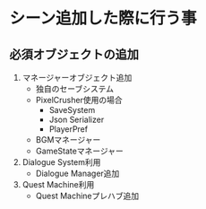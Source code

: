 # シーン追加した際に行う事

## 必須オブジェクトの追加

1. マネージャーオブジェクト追加
   - 独自のセーブシステム
   - PixelCrusher使用の場合
     - SaveSystem
     - Json Serializer
     - PlayerPref
   - BGMマネージャー
   - GameStateマネージャー
2. Dialogue System利用
   - Dialogue Manager追加
3. Quest Machine利用
   - Quest Machineプレハブ追加
